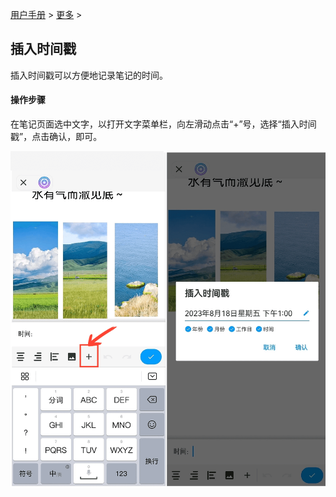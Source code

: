 [用户手册](/dragonnest/drawnote/manual) > [更多](/dragonnest/drawnote/manual/more) >

插入时间戳
---
插入时间戳可以方便地记录笔记的时间。

#### 操作步骤

在笔记页面选中文字，以打开文字菜单栏，向左滑动点击“+”号，选择“插入时间戳”，点击确认，即可。

![](imgs/insert_timestamp.png)
